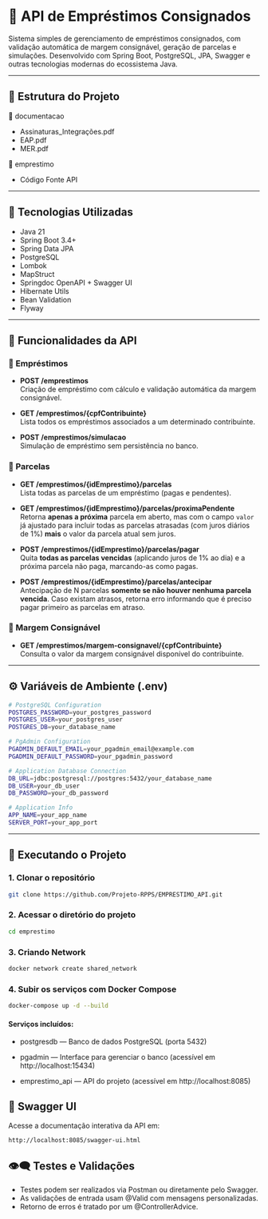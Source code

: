 # 📄 API de Empréstimos Consignados

Sistema simples de gerenciamento de empréstimos consignados, com validação automática de margem consignável, geração de parcelas e simulações. Desenvolvido com Spring Boot, PostgreSQL, JPA, Swagger e outras tecnologias modernas do ecossistema Java.

---

## 🧱 Estrutura do Projeto

📁 documentacao
 - Assinaturas_Integrações.pdf
 - EAP.pdf
 - MER.pdf

📁 emprestimo
- Código Fonte API

---

## 🚀 Tecnologias Utilizadas

- Java 21
- Spring Boot 3.4+
- Spring Data JPA
- PostgreSQL
- Lombok
- MapStruct
- Springdoc OpenAPI + Swagger UI
- Hibernate Utils
- Bean Validation
- Flyway

---

## 🔁 Funcionalidades da API

### 📌 Empréstimos

- **POST /emprestimos**  
  Criação de empréstimo com cálculo e validação automática da margem consignável.


- **GET /emprestimos/{cpfContribuinte}**  
  Lista todos os empréstimos associados a um determinado contribuinte.


- **POST /emprestimos/simulacao**  
  Simulação de empréstimo sem persistência no banco.


### 📌 Parcelas

- **GET /emprestimos/{idEmprestimo}/parcelas**  
  Lista todas as parcelas de um empréstimo (pagas e pendentes).


- **GET /emprestimos/{idEmprestimo}/parcelas/proximaPendente**  
  Retorna **apenas a próxima** parcela em aberto, mas com o campo `valor` já ajustado para incluir todas as parcelas atrasadas (com juros diários de 1%) **mais** o valor da parcela atual sem juros.


- **POST /emprestimos/{idEmprestimo}/parcelas/pagar**  
  Quita **todas as parcelas vencidas** (aplicando juros de 1% ao dia) e a próxima parcela não paga, marcando-as como pagas.


- **POST /emprestimos/{idEmprestimo}/parcelas/antecipar**  
  Antecipação de N parcelas **somente se não houver nenhuma parcela vencida**. Caso existam atrasos, retorna erro informando que é preciso pagar primeiro as parcelas em atraso.

### 📌 Margem Consignável

- **GET /emprestimos/margem-consignavel/{cpfContribuinte}**  
  Consulta o valor da margem consignável disponível do contribuinte.

---

## ⚙️ Variáveis de Ambiente (.env)

```bash
# PostgreSQL Configuration
POSTGRES_PASSWORD=your_postgres_password
POSTGRES_USER=your_postgres_user
POSTGRES_DB=your_database_name

# PgAdmin Configuration
PGADMIN_DEFAULT_EMAIL=your_pgadmin_email@example.com
PGADMIN_DEFAULT_PASSWORD=your_pgadmin_password

# Application Database Connection
DB_URL=jdbc:postgresql://postgres:5432/your_database_name
DB_USER=your_db_user
DB_PASSWORD=your_db_password

# Application Info
APP_NAME=your_app_name
SERVER_PORT=your_app_port
```

---

## 🐳 Executando o Projeto

### 1. Clonar o repositório
```bash
git clone https://github.com/Projeto-RPPS/EMPRESTIMO_API.git
```
### 2. Acessar o diretório do projeto

``` bash
cd emprestimo
```
### 3. Criando Network

``` bash
docker network create shared_network
```

### 4. Subir os serviços com Docker Compose

``` bash
docker-compose up -d --build
```
#### Serviços incluídos:

- postgresdb — Banco de dados PostgreSQL (porta 5432)

- pgadmin — Interface para gerenciar o banco (acessível em http://localhost:15434)

- emprestimo_api — API do projeto (acessível em http://localhost:8085)

## 📖 Swagger UI

Acesse a documentação interativa da API em:

```bash
http://localhost:8085/swagger-ui.html
```

## 👁️‍🗨️ Testes e Validações
- Testes podem ser realizados via Postman ou diretamente pelo Swagger.
- As validações de entrada usam @Valid com mensagens personalizadas.
- Retorno de erros é tratado por um @ControllerAdvice.
